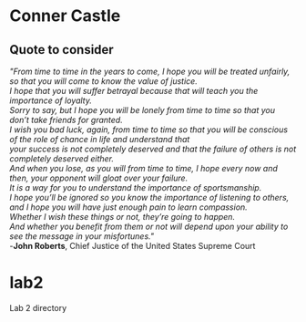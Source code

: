# **Conner Castle**  
## Quote to consider  
*"From time to time in the years to come, I hope you will be treated unfairly, so that you will come to know the value of justice.  
I hope that you will suffer betrayal because that will teach you the importance of loyalty.  
Sorry to say, but I hope you will be lonely from time to time so that you don’t take friends for granted.  
I wish you bad luck, again, from time to time so that you will be conscious of the role of chance in life and understand that  
your success is not completely deserved and that the failure of others is not completely deserved either.  
And when you lose, as you will from time to time, I hope every now and then, your opponent will gloat over your failure.  
It is a way for you to understand the importance of sportsmanship.  
I hope you’ll be ignored so you know the importance of listening to others, and I hope you will have just enough pain to learn compassion.  
Whether I wish these things or not, they’re going to happen.  
And whether you benefit from them or not will depend upon your ability to see the message in your misfortunes."*  
-**John Roberts**, Chief Justice of the United States Supreme Court
# lab2
Lab 2 directory 

